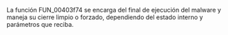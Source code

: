 La función FUN_00403f74 se encarga del final de ejecución del malware y maneja su cierre limpio o forzado, dependiendo del estado interno y parámetros que reciba.
